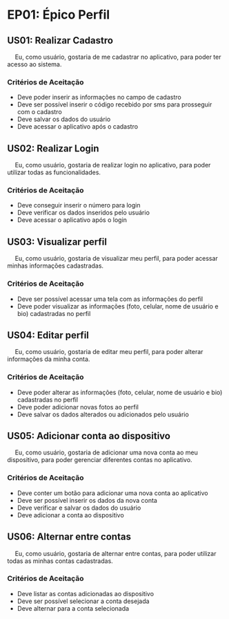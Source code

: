# EP01: Épico Perfil

## US01: Realizar Cadastro
<p> &emsp; Eu, como usuário, gostaria de me cadastrar no aplicativo, para poder ter acesso ao sistema.</p>

### Critérios de Aceitação
- Deve poder inserir as informações no campo de cadastro
- Deve ser possível inserir o código recebido por sms para prosseguir com o cadastro
- Deve salvar os dados do usuário 
- Deve acessar o aplicativo após o cadastro

## US02: Realizar Login
<p> &emsp; Eu, como usuário, gostaria de realizar login no aplicativo, para poder utilizar todas as funcionalidades.</p>

### Critérios de Aceitação
- Deve conseguir inserir o número para login
- Deve verificar os dados inseridos pelo usuário
- Deve acessar o aplicativo após o login

## US03: Visualizar perfil
<p> &emsp; Eu, como usuário, gostaria de visualizar meu perfil, para poder acessar minhas informações cadastradas.</p>

### Critérios de Aceitação
- Deve ser possível acessar uma tela com as informações do perfil
- Deve poder visualizar as informações (foto, celular, nome de usuário e bio) cadastradas no perfil

## US04: Editar perfil
<p> &emsp; Eu, como usuário, gostaria de editar meu perfil, para poder alterar informações da minha conta.</p>

### Critérios de Aceitação
- Deve poder alterar as informações (foto, celular, nome de usuário e bio) cadastradas no perfil
- Deve poder adicionar novas fotos ao perfil
- Deve salvar os dados alterados ou adicionados pelo usuário

## US05: Adicionar conta ao dispositivo
<p> &emsp; Eu, como usuário, gostaria de adicionar uma nova conta ao meu dispositivo, para poder gerenciar diferentes contas no aplicativo.</p>

### Critérios de Aceitação
- Deve conter um botão para adicionar uma nova conta ao aplicativo
- Deve ser possível inserir os dados da nova conta
- Deve verificar e salvar os dados do usuário
- Deve adicionar a conta ao dispositivo

## US06: Alternar entre contas
<p> &emsp; Eu, como usuário, gostaria de alternar entre contas, para poder utilizar todas as minhas contas cadastradas.</p>

### Critérios de Aceitação
- Deve listar as contas adicionadas ao dispositivo
- Deve ser possível selecionar a conta desejada
- Deve alternar para a conta selecionada

